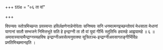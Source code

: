 +++
title = "०६ ता वां"

+++

विपन्यवः स्तोत्रमिच्छन्तः प्रयस्वन्तः हविर्लक्षणेनान्नेनोपेताः सनिष्यवः सनि धनमात्मनइच्छन्तोवयं मेधसाता मेधानां यागानां सातौ सम्भजने निमित्तभूते सति हे इन्द्राग्नी ता तौ वां युवां गीर्भिः स्तुतिभिः हवामहे आह्वयामहे ॥ ६ ॥ अमावास्यायामैन्द्राग्नस्यहविषः इन्द्राग्नीअवसेत्यनुवाक्या सूत्रितञ्च-इन्द्राग्नीअवसागतङ्गीर्भिर्विप्रः प्रमतिमिच्छमानइति ।